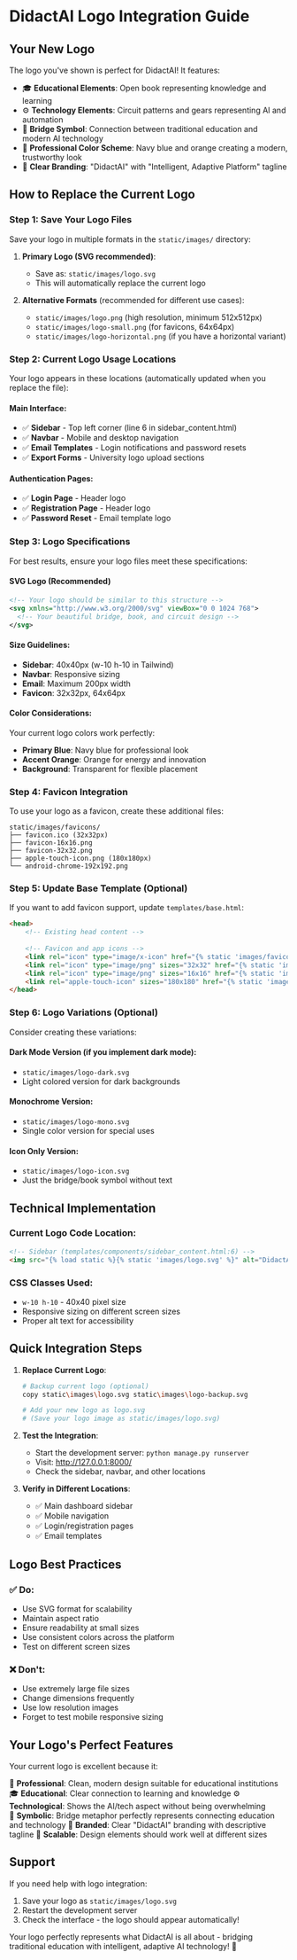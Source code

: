 # DidactAI Logo Integration Guide

## Your New Logo

The logo you've shown is perfect for DidactAI! It features:
- 🎓 **Educational Elements**: Open book representing knowledge and learning
- ⚙️ **Technology Elements**: Circuit patterns and gears representing AI and automation  
- 🌉 **Bridge Symbol**: Connection between traditional education and modern AI technology
- 🎨 **Professional Color Scheme**: Navy blue and orange creating a modern, trustworthy look
- 📝 **Clear Branding**: "DidactAI" with "Intelligent, Adaptive Platform" tagline

## How to Replace the Current Logo

### Step 1: Save Your Logo Files

Save your logo in multiple formats in the `static/images/` directory:

1. **Primary Logo (SVG recommended)**:
   - Save as: `static/images/logo.svg`
   - This will automatically replace the current logo

2. **Alternative Formats** (recommended for different use cases):
   - `static/images/logo.png` (high resolution, minimum 512x512px)
   - `static/images/logo-small.png` (for favicons, 64x64px)
   - `static/images/logo-horizontal.png` (if you have a horizontal variant)

### Step 2: Current Logo Usage Locations

Your logo appears in these locations (automatically updated when you replace the file):

#### **Main Interface:**
- ✅ **Sidebar** - Top left corner (line 6 in sidebar_content.html)
- ✅ **Navbar** - Mobile and desktop navigation 
- ✅ **Email Templates** - Login notifications and password resets
- ✅ **Export Forms** - University logo upload sections

#### **Authentication Pages:**
- ✅ **Login Page** - Header logo
- ✅ **Registration Page** - Header logo  
- ✅ **Password Reset** - Email template logo

### Step 3: Logo Specifications

For best results, ensure your logo files meet these specifications:

#### **SVG Logo (Recommended)**
```xml
<!-- Your logo should be similar to this structure -->
<svg xmlns="http://www.w3.org/2000/svg" viewBox="0 0 1024 768">
  <!-- Your beautiful bridge, book, and circuit design -->
</svg>
```

#### **Size Guidelines:**
- **Sidebar**: 40x40px (w-10 h-10 in Tailwind)
- **Navbar**: Responsive sizing
- **Email**: Maximum 200px width
- **Favicon**: 32x32px, 64x64px

#### **Color Considerations:**
Your current logo colors work perfectly:
- **Primary Blue**: Navy blue for professional look
- **Accent Orange**: Orange for energy and innovation
- **Background**: Transparent for flexible placement

### Step 4: Favicon Integration

To use your logo as a favicon, create these additional files:

```
static/images/favicons/
├── favicon.ico (32x32px)
├── favicon-16x16.png
├── favicon-32x32.png
├── apple-touch-icon.png (180x180px)
└── android-chrome-192x192.png
```

### Step 5: Update Base Template (Optional)

If you want to add favicon support, update `templates/base.html`:

```html
<head>
    <!-- Existing head content -->
    
    <!-- Favicon and app icons -->
    <link rel="icon" type="image/x-icon" href="{% static 'images/favicons/favicon.ico' %}">
    <link rel="icon" type="image/png" sizes="32x32" href="{% static 'images/favicons/favicon-32x32.png' %}">
    <link rel="icon" type="image/png" sizes="16x16" href="{% static 'images/favicons/favicon-16x16.png' %}">
    <link rel="apple-touch-icon" sizes="180x180" href="{% static 'images/favicons/apple-touch-icon.png' %}">
</head>
```

### Step 6: Logo Variations (Optional)

Consider creating these variations:

#### **Dark Mode Version** (if you implement dark mode):
- `static/images/logo-dark.svg`
- Light colored version for dark backgrounds

#### **Monochrome Version**:
- `static/images/logo-mono.svg`  
- Single color version for special uses

#### **Icon Only Version**:
- `static/images/logo-icon.svg`
- Just the bridge/book symbol without text

## Technical Implementation

### Current Logo Code Location:
```html
<!-- Sidebar (templates/components/sidebar_content.html:6) -->
<img src="{% load static %}{% static 'images/logo.svg' %}" alt="DidactAI Logo" class="w-10 h-10">
```

### CSS Classes Used:
- `w-10 h-10` - 40x40 pixel size
- Responsive sizing on different screen sizes
- Proper alt text for accessibility

## Quick Integration Steps

1. **Replace Current Logo**:
   ```bash
   # Backup current logo (optional)
   copy static\images\logo.svg static\images\logo-backup.svg
   
   # Add your new logo as logo.svg
   # (Save your logo image as static/images/logo.svg)
   ```

2. **Test the Integration**:
   - Start the development server: `python manage.py runserver`
   - Visit: http://127.0.0.1:8000/
   - Check the sidebar, navbar, and other locations

3. **Verify in Different Locations**:
   - ✅ Main dashboard sidebar
   - ✅ Mobile navigation  
   - ✅ Login/registration pages
   - ✅ Email templates

## Logo Best Practices

### ✅ **Do:**
- Use SVG format for scalability
- Maintain aspect ratio
- Ensure readability at small sizes
- Use consistent colors across the platform
- Test on different screen sizes

### ❌ **Don't:**
- Use extremely large file sizes
- Change dimensions frequently
- Use low resolution images
- Forget to test mobile responsive sizing

## Your Logo's Perfect Features

Your current logo is excellent because it:

🎯 **Professional**: Clean, modern design suitable for educational institutions
🎓 **Educational**: Clear connection to learning and knowledge
⚙️ **Technological**: Shows the AI/tech aspect without being overwhelming  
🌉 **Symbolic**: Bridge metaphor perfectly represents connecting education and technology
🎨 **Branded**: Clear "DidactAI" branding with descriptive tagline
📱 **Scalable**: Design elements should work well at different sizes

## Support

If you need help with logo integration:
1. Save your logo as `static/images/logo.svg`
2. Restart the development server
3. Check the interface - the logo should appear automatically!

Your logo perfectly represents what DidactAI is all about - bridging traditional education with intelligent, adaptive AI technology! 🚀